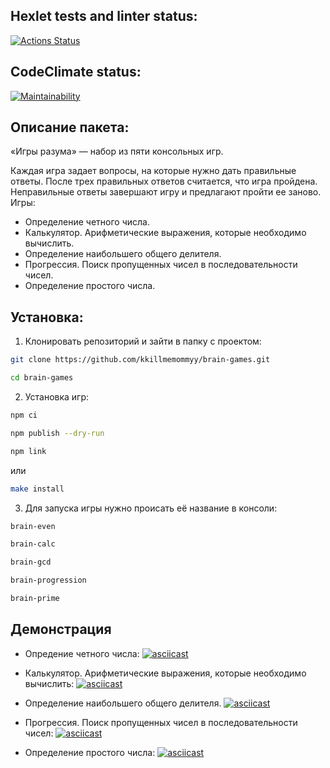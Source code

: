 ## Hexlet tests and linter status:
[![Actions Status](https://github.com/kkillmemommyy/frontend-project-44/actions/workflows/hexlet-check.yml/badge.svg)](https://github.com/kkillmemommyy/frontend-project-44/actions)

## CodeClimate status:
[![Maintainability](https://api.codeclimate.com/v1/badges/eb299809990f57077da4/maintainability)](https://codeclimate.com/github/kkillmemommyy/frontend-project-44/maintainability)


## Описание пакета:
«Игры разума» — набор из пяти консольных игр.

Каждая игра задает вопросы, на которые нужно дать правильные ответы. После трех правильных ответов считается, что игра пройдена. Неправильные ответы завершают игру и предлагают пройти ее заново. Игры:

- Определение четного числа.
- Калькулятор. Арифметические выражения, которые необходимо вычислить.
- Определение наибольшего общего делителя.
- Прогрессия. Поиск пропущенных чисел в последовательности чисел.
- Определение простого числа.


## Установка:
1. Клонировать репозиторий и зайти в папку с проектом:

```bash
git clone https://github.com/kkillmemommyy/brain-games.git
```

```bash
cd brain-games
```
2. Установка игр:

```bash
npm ci
```

```bash
npm publish --dry-run
```

```bash
npm link
```

или

```bash
make install
```

3. Для запуска игры нужно происать её название в консоли:
```bash
brain-even
```

```bash
brain-calc
```

```bash
brain-gcd
```

```bash
brain-progression
```

```bash
brain-prime
```

## Демонстрация
- Опредение четного числа:
[![asciicast](https://asciinema.org/a/qebn3w1p1FFcdJZrCw7mpujHH.svg)](https://asciinema.org/a/qebn3w1p1FFcdJZrCw7mpujHH)

- Калькулятор. Арифметические выражения, которые необходимо вычислить:
[![asciicast](https://asciinema.org/a/WLcrx5FfNyGIIKVco7hrUhNnx.svg)](https://asciinema.org/a/WLcrx5FfNyGIIKVco7hrUhNnx)

- Определение наибольшего общего делителя.
[![asciicast](https://asciinema.org/a/viN0QXHmAW418hcwkLcKYMadr.svg)](https://asciinema.org/a/viN0QXHmAW418hcwkLcKYMadr)

- Прогрессия. Поиск пропущенных чисел в последовательности чисел:
[![asciicast](https://asciinema.org/a/7TYjtnPZMjvUu1FG4NU4sTtlX.svg)](https://asciinema.org/a/7TYjtnPZMjvUu1FG4NU4sTtlX)

- Определение простого числа:
[![asciicast](https://asciinema.org/a/WjwnwS4lWbLAITCzBXXdINuPa.svg)](https://asciinema.org/a/WjwnwS4lWbLAITCzBXXdINuPa)
